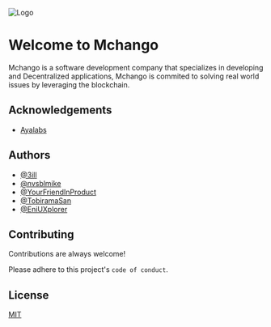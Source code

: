 
![Logo](https://dev-to-uploads.s3.amazonaws.com/uploads/articles/th5xamgrr6se0x5ro4g6.png)


# Welcome to Mchango

Mchango is a software development company that specializes in developing and Decentralized applications, Mchango is commited to solving real world issues by leveraging the blockchain.


## Acknowledgements

 - [Ayalabs](ayalab.xyz)



## Authors

- [@3ill](https://www.github.com/3ill)
- [@nvsblmike](https://github.com/nvsblmike)
- [@YourFriendInProduct](https://github.com/YourFriendInProduct)
- [@TobiramaSan](https://github.com/TobiramaSan)
- [@EniUXplorer](https://github.com/EniUXplorer)



## Contributing

Contributions are always welcome!



Please adhere to this project's `code of conduct`.


## License

[MIT](https://choosealicense.com/licenses/mit/)

